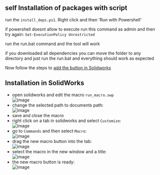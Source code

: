 ## self Installation of packages with script
run the `install_deps.ps1`. Right click and then 'Run with Powershell'

if powershell doesnt allow to execute run this command as admin and then try again: `Set-ExecutionPolicy Unrestricted`

run the run.bat command and the tool will work

if you downloaded all dependencies you can move the folder to any directory and just run the run.bat and everything should work as expected

Now follow the steps to [add the button in Solidworks](https://github.com/Jair-F/mini-chamfer-calculator/edit/master/README.md#installation-in-solidworks)

## Installation in SolidWorks
<!----- download the mini_chamfer_calculator.zip under [releases](https://github.com/Jair-F/mini-chamfer-calculator/releases) and extract in your documents folder
 go inside the mini_chamfer_calculator and edit the `run.bat`
  <br>
  ![image](https://github.com/Jair-F/mini-chamfer-calculator/assets/78746086/414c5eea-7ba3-46de-a6cb-c2034a77710a)
- change the selected path to your path to the documents folder:
  <br>
  ![image](https://github.com/Jair-F/mini-chamfer-calculator/assets/78746086/3c1999e0-9eb3-41aa-b4a9-f9406e3b56d5) --->
- open solidworks and edit the macro `run_macro.swp`
  <br>
  ![image](https://github.com/Jair-F/mini-chamfer-calculator/assets/78746086/44a96758-6bd4-445e-8f2b-c9de85d2285d)
- change the selected path to documents path:
  <br>
  ![image](https://github.com/Jair-F/mini-chamfer-calculator/assets/78746086/7bb7123e-8627-4bb0-85aa-d2464d00621b)
- save and close the macro
- right click on a tab in solidworks and select `Customize`:
  <br>
  ![image](https://github.com/Jair-F/mini-chamfer-calculator/assets/78746086/70d4a3fa-f776-42b1-b718-7a0595a91243)
- go to `Commands` and then select `Macro`:
  <br>
  ![image](https://github.com/Jair-F/mini-chamfer-calculator/assets/78746086/0902ddc4-66e0-4f48-9a67-dc90215ba0ad)
- drag the new macro button into the tab:
  <br>
  ![image](https://github.com/Jair-F/mini-chamfer-calculator/assets/78746086/65747516-0d20-4ab6-b547-2f24ca59326f)
- select the macro in the new window and a title:
  <br>
  ![image](https://github.com/Jair-F/mini-chamfer-calculator/assets/78746086/3dc45aa3-c39e-442b-895e-5047886523dd)
- the new macro button is ready:
  <br>
  ![image](https://github.com/Jair-F/mini-chamfer-calculator/assets/78746086/c8458b09-e58e-4748-9641-8a92dde43cbf)
